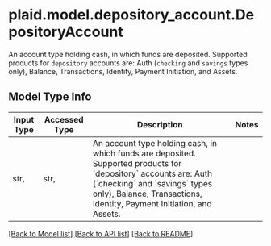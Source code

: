 # plaid.model.depository_account.DepositoryAccount

An account type holding cash, in which funds are deposited. Supported products for `depository` accounts are: Auth (`checking` and `savings` types only), Balance, Transactions, Identity, Payment Initiation, and Assets.

## Model Type Info
Input Type | Accessed Type | Description | Notes
------------ | ------------- | ------------- | -------------
str,  | str,  | An account type holding cash, in which funds are deposited. Supported products for &#x60;depository&#x60; accounts are: Auth (&#x60;checking&#x60; and &#x60;savings&#x60; types only), Balance, Transactions, Identity, Payment Initiation, and Assets. | 

[[Back to Model list]](../../README.md#documentation-for-models) [[Back to API list]](../../README.md#documentation-for-api-endpoints) [[Back to README]](../../README.md)

